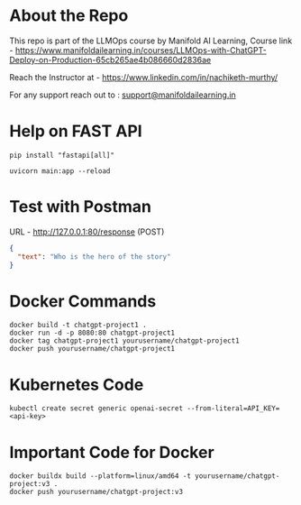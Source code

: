 # About the Repo
This repo is part of the LLMOps course by Manifold AI Learning,
Course link - https://www.manifoldailearning.in/courses/LLMOps-with-ChatGPT-Deploy-on-Production-65cb265ae4b086660d2836ae

Reach the Instructor at - https://www.linkedin.com/in/nachiketh-murthy/

For any support reach out to : support@manifoldailearning.in

# Help on FAST API

```
pip install "fastapi[all]"

uvicorn main:app --reload
```

# Test with Postman

URL - http://127.0.0.1:80/response
(POST)

```json
{
  "text": "Who is the hero of the story"
}

```

# Docker Commands

```
docker build -t chatgpt-project1 .
docker run -d -p 8080:80 chatgpt-project1
docker tag chatgpt-project1 yourusername/chatgpt-project1
docker push yourusername/chatgpt-project1
```

# Kubernetes Code

```
kubectl create secret generic openai-secret --from-literal=API_KEY=<api-key>
```

# Important Code for Docker

```
docker buildx build --platform=linux/amd64 -t yourusername/chatgpt-project:v3 .
docker push yourusername/chatgpt-project:v3
```